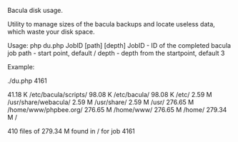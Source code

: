Bacula disk usage.

Utility to manage sizes of the bacula backups and locate useless data, which waste your disk space.

Usage: php du.php JobID [path] [depth]
	JobID - ID of the completed bacula job
	path  - start point, default /
	depth - depth from the startpoint, default 3

Example:

./du.php  4161 

 41.18 K        /etc/bacula/scripts/
 98.08 K        /etc/bacula/
 98.08 K        /etc/
  2.59 M        /usr/share/webacula/
  2.59 M        /usr/share/
  2.59 M        /usr/
276.65 M        /home/www/phpbee.org/
276.65 M        /home/www/
276.65 M        /home/
279.34 M        /

410 files of 279.34 M found in / for job 4161
